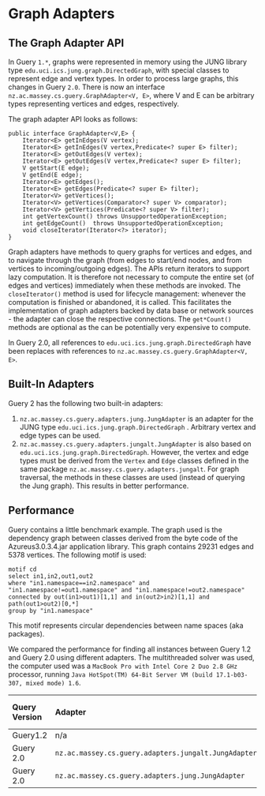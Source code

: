 # Graph Adapters #

## The Graph Adapter API ##

In Guery `1.*`, graphs were represented in memory using the JUNG library type `edu.uci.ics.jung.graph.DirectedGraph`, with special classes to represent edge and vertex types. In order to process large graphs, this changes in Guery `2.0`. There is now an interface `nz.ac.massey.cs.guery.GraphAdapter<V, E>`, where V and E can be arbitrary types representing vertices and edges, respectively.

The graph adapter API looks as follows:

```
public interface GraphAdapter<V,E> {
	Iterator<E> getInEdges(V vertex);
	Iterator<E> getInEdges(V vertex,Predicate<? super E> filter);
	Iterator<E> getOutEdges(V vertex);
	Iterator<E> getOutEdges(V vertex,Predicate<? super E> filter);
	V getStart(E edge);
	V getEnd(E edge);
	Iterator<E> getEdges();
	Iterator<E> getEdges(Predicate<? super E> filter);
	Iterator<V> getVertices();
	Iterator<V> getVertices(Comparator<? super V> comparator);
	Iterator<V> getVertices(Predicate<? super V> filter);
	int getVertexCount() throws UnsupportedOperationException;
	int getEdgeCount()  throws UnsupportedOperationException;
	void closeIterator(Iterator<?> iterator);
}
```

Graph adapters have methods to query graphs for vertices and edges, and to navigate through the graph (from edges to start/end nodes, and from vertices to incoming/outgoing edges). The APIs return iterators to support lazy computation. It is therefore not necessary to compute the entire set (of edges and vertices) immediately when these methods are invoked.  The `closeIterator()` method is used for lifecycle management: whenever the computation is finished or abandoned, it is called. This facilitates the implementation of graph adapters backed by data base or network sources - the adapter can close the respective connections.
The `get*Count()` methods are optional as the can be potentially very expensive to compute.

In Guery 2.0, all references to `edu.uci.ics.jung.graph.DirectedGraph` have been replaces with references to `nz.ac.massey.cs.guery.GraphAdapter<V, E>`.

## Built-In Adapters ##

Guery 2 has the following two built-in adapters:

  1. `nz.ac.massey.cs.guery.adapters.jung.JungAdapter` is an adapter for the JUNG type `edu.uci.ics.jung.graph.DirectedGraph` . Arbitrary vertex and edge types can be used.
  1. `nz.ac.massey.cs.guery.adapters.jungalt.JungAdapter` is also based on `edu.uci.ics.jung.graph.DirectedGraph`. However, the vertex and edge types must be derived from the `Vertex` and `Edge` classes defined in the same package `nz.ac.massey.cs.guery.adapters.jungalt`. For graph traversal, the methods in these classes are used (instead of querying the Jung graph). This results in better performance.

## Performance ##

Guery contains a little benchmark example. The graph used is the dependency graph between classes derived from the byte code of the Azureus3.0.3.4.jar application library. This graph contains 29231 edges and 5378 vertices. The following motif is used:

```
motif cd
select in1,in2,out1,out2
where "in1.namespace==in2.namespace" and "in1.namespace!=out1.namespace" and "in1.namespace!=out2.namespace"
connected by out(in1>out1)[1,1] and in(out2>in2)[1,1] and path(out1>out2)[0,*]
group by "in1.namespace"
```

This motif represents circular dependencies between name spaces (aka packages).

We compared the performance for finding all instances between Guery 1.2 and Guery 2.0 using different adapters.
The multithreaded solver was used, the computer used was a `MacBook Pro with Intel Core 2 Duo 2.8 GHz` processor, running `Java HotSpot(TM) 64-Bit Server VM (build 17.1-b03-307, mixed mode) 1.6`.

|Query Version|Adapter|Mode|Motif Instances found|Time (ms)|
|:------------|:------|:---|:--------------------|:--------|
|Guery1.2     |n/a    |ALL |611566               |373170   |
|Guery 2.0    |`nz.ac.massey.cs.guery.adapters.jungalt.JungAdapter`|ALL |611566               |379942   |
|Guery 2.0    |`nz.ac.massey.cs.guery.adapters.jung.JungAdapter`|ALL |611566               |440607   |